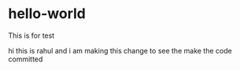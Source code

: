 # hello-world
This is for test 

hi this is rahul and i am making this change to see the make the code committed 
